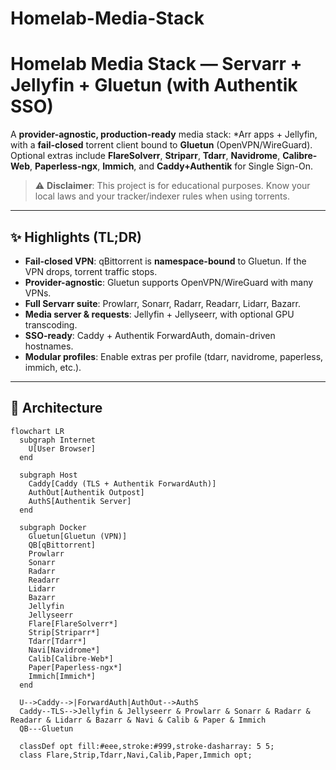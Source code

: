 # Homelab-Media-Stack
# Homelab Media Stack — Servarr + Jellyfin + Gluetun (with Authentik SSO)

A **provider-agnostic, production-ready** media stack: *Arr apps + Jellyfin, with a **fail-closed** torrent client bound to **Gluetun** (OpenVPN/WireGuard). Optional extras include **FlareSolverr**, **Striparr**, **Tdarr**, **Navidrome**, **Calibre-Web**, **Paperless-ngx**, **Immich**, and **Caddy+Authentik** for Single Sign-On.

> ⚠️ **Disclaimer**: This project is for educational purposes. Know your local laws and your tracker/indexer rules when using torrents.

---

## ✨ Highlights (TL;DR)
- **Fail-closed VPN**: qBittorrent is **namespace-bound** to Gluetun. If the VPN drops, torrent traffic stops.
- **Provider-agnostic**: Gluetun supports OpenVPN/WireGuard with many VPNs.
- **Full Servarr suite**: Prowlarr, Sonarr, Radarr, Readarr, Lidarr, Bazarr.
- **Media server & requests**: Jellyfin + Jellyseerr, with optional GPU transcoding.
- **SSO-ready**: Caddy + Authentik ForwardAuth, domain-driven hostnames.
- **Modular profiles**: Enable extras per profile (tdarr, navidrome, paperless, immich, etc.).

---

## 🧭 Architecture

```mermaid
flowchart LR
  subgraph Internet
    U[User Browser]
  end

  subgraph Host
    Caddy[Caddy (TLS + Authentik ForwardAuth)]
    AuthOut[Authentik Outpost]
    AuthS[Authentik Server]
  end

  subgraph Docker
    Gluetun[Gluetun (VPN)]
    QB[qBittorrent]
    Prowlarr
    Sonarr
    Radarr
    Readarr
    Lidarr
    Bazarr
    Jellyfin
    Jellyseerr
    Flare[FlareSolverr*]
    Strip[Striparr*]
    Tdarr[Tdarr*]
    Navi[Navidrome*]
    Calib[Calibre-Web*]
    Paper[Paperless-ngx*]
    Immich[Immich*]
  end

  U-->Caddy-->|ForwardAuth|AuthOut-->AuthS
  Caddy--TLS-->Jellyfin & Jellyseerr & Prowlarr & Sonarr & Radarr & Readarr & Lidarr & Bazarr & Navi & Calib & Paper & Immich
  QB---Gluetun

  classDef opt fill:#eee,stroke:#999,stroke-dasharray: 5 5;
  class Flare,Strip,Tdarr,Navi,Calib,Paper,Immich opt;
